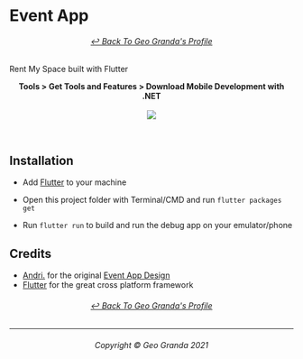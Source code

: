 # Event App
<h6 align="center">
	<a href="https://github.com/gtotheo4">↩ Back To Geo Granda's Profile</a>
</h6>

Rent My Space built with Flutter

<p align="center">
  <b>Tools > Get Tools and Features > Download Mobile Development with .NET</b><br><br>
  <img src="https://github.com/gtotheo4/UMRentMySpace/blob/main//rent-my-space/Images/188787191-d01cad83-3bc4-4800-9476-74105da20f34.jpg?raw=true">
</p>
<br>

## Installation

- Add [Flutter](https://flutter.dev/docs/get-started/install) to your machine

- Open this project folder with Terminal/CMD and run `flutter packages get`

- Run `flutter run` to build and run the debug app on your emulator/phone

## Credits

- [Andri.](https://dribbble.com/andri145) for the original [Event App Design](https://dribbble.com/shots/17444328-Event-Mobile-Apps-Design)
- [Flutter](https://flutter.dev) for the great cross platform framework

<h6 align="center">
	<a href="https://github.com/gtotheo4">↩ Back To Geo Granda's Profile</a>
</h6>

- - - -

<h6 align="center">
  Copyright © Geo Granda 2021
</h6>
